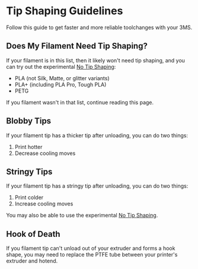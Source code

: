 # Tip Shaping Guidelines

Follow this guide to get faster and more reliable toolchanges with your 3MS.

## Does My Filament Need Tip Shaping?

If your filament is in this list, then it likely won't need tip shaping, and you can try out the experimental [No Tip Shaping](notip.md):

- PLA (not Silk, Matte, or glitter variants)
- PLA+ (including PLA Pro, Tough PLA)
- PETG

If you filament wasn't in that list, continue reading this page.

## Blobby Tips

If your filament tip has a thicker tip after unloading, you can do two things:

1. Print hotter
2. Decrease cooling moves

## Stringy Tips

If your filament tip has a stringy tip after unloading, you can do two things:

1. Print colder
2. Increase cooling moves

You may also be able to use the experimental [No Tip Shaping](notip.md).

## Hook of Death

If you filament tip can't unload out of your extruder and forms a hook shape, you may need to replace the PTFE tube between your printer's extruder and hotend.